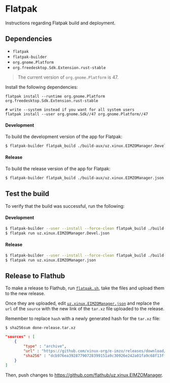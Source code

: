 # Flatpak
Instructions regarding Flatpak build and deployment.

## Dependencies
- `flatpak`
- `flatpak-builder`
- `org.gnome.Platform`
- `org.freedesktop.Sdk.Extension.rust-stable`

> The current version of `org.gnome.Platform` is 47.

Install the following dependencies:
```shell
flatpak install --runtime org.gnome.Platform org.freedesktop.Sdk.Extension.rust-stable

# write --system instead if you want for all system users
flatpak install --user org.gnome.Sdk//47 org.gnome.Platform//47
```

#### Development
To build the development version of the app for Flatpak:
```bash
$ flatpak-builder flatpak_build ./build-aux/uz.xinux.EIMZOManager.Devel.json --force-clean
```

#### Release
To build the release version of the app for Flatpak:
```bash
$ flatpak-builder flatpak_build ./build-aux/uz.xinux.EIMZOManager.json --force-clean
```

## Test the build
To verify that the build was successful, run the following:

#### Development
```bash
$ flatpak-builder --user --install --force-clean flatpak_build ./build-aux/uz.xinux.EIMZOManager.Devel.json
$ flatpak run uz.xinux.EIMZOManager.Devel.json
```

#### Release
```bash
$ flatpak-builder --user --install --force-clean flatpak_build ./build-aux/uz.xinux.EIMZOManager.json
$ flatpak run uz.xinux.EIMZOManager.json
```

## Release to Flathub
To make a release to Flathub, run [`flatpak.sh`](scripts/flatpak.sh), take the files and upload them to the new release. 

Once they are uploaded, edit [`uz.xinux.EIMZOManager.json`](https://github.com/flathub/dev.edfloreshz.Done/blob/master/dev.edfloreshz.Done.json) and replace the `url` of the `source` with the new link of the `tar.xz` file uploaded to the release.

Remember to replace `hash` with a newly generated hash for the `tar.xz` file:

```
$ sha256sum done-release.tar.xz
```

```json
"sources" : [
    {
        "type" : "archive",
        "url" : "https://github.com/xinux-org/e-imzo/releases/download/version/done-release.tar.xz", // New download url
        "sha256" : "dcb976ea39287790728399151a9c30926e242a01fa9c68f13ff1d95b48fb2b1f" // New hash
    }
]
```

Then, push changes to https://github.com/flathub/uz.xinux.EIMZOManager.
